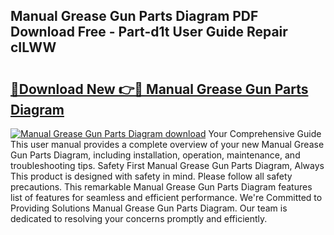 ## Manual Grease Gun Parts Diagram PDF Download Free - Part-d1t User Guide Repair cILWW

# <h2><a href="http://dfo355p.blite.top/?on=Manual+Grease+Gun+Parts+Diagram">🔗Download New 👉🔴 Manual Grease Gun Parts Diagram</a></h2>

[![Manual Grease Gun Parts Diagram download](https://i.imgur.com/lujVjoI.png)](http://dfo355p.blite.top/?on=Manual+Grease+Gun+Parts+Diagram)
Your Comprehensive Guide This user manual provides a complete overview of your new Manual Grease Gun Parts Diagram, including installation, operation, maintenance, and troubleshooting tips. Safety First Manual Grease Gun Parts Diagram, Always This product is designed with safety in mind. Please follow all safety precautions. This remarkable Manual Grease Gun Parts Diagram features list of features for seamless and efficient performance. We're Committed to Providing Solutions Manual Grease Gun Parts Diagram. Our team is dedicated to resolving your concerns promptly and efficiently.
